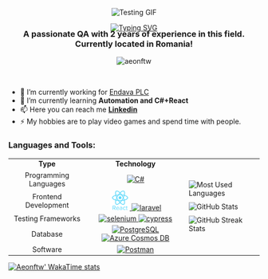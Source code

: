 <p align="center">
  <img src="testing.gif" alt="Testing GIF">
</p>
<p align="center">
  <a href="https://git.io/typing-svg">
    <img src="https://readme-typing-svg.demolab.com?font=Fira+Code&weight=900&size=25&duration=1000&pause=1000&center=true&vCenter=true&random=false&width=435&lines=Hi+%F0%9F%91%8B;I'm+Ionut+Cioncu" alt="Typing SVG">
  </a>
</p>
<h3 align="center" style="margin-top: -20px;">A passionate QA with 2 years of experience in this field.<br/> Currently located in Romania!</h3>
<p align="center"> <img src="https://komarev.com/ghpvc/?username=aeonftw&label=Profile%20views&color=0e75b6&style=flat" alt="aeonftw" /> </p>
<br />

- 🔭 I’m currently working for [Endava PLC](https://www.endava.com/)
- 🌱 I’m currently learning **Automation and C#+React**
- 📫 Here you can reach me **[Linkedin](https://www.linkedin.com/in/cioncu/)**
- ⚡ My hobbies are to play video games and spend time with people.

<h3 align="left">Languages and Tools:</h3>

<table>
  <tr>
    <td style="text-align: center;"><b>Type</b></td>
    <td style="text-align: center;"><b>Technology</b></td>
    <td rowspan="8" style="height: 100%; border:none">
   <div style="display: flex; flex-direction: column; align-items: center; width: 100%;">
  <img src="https://github-readme-stats.vercel.app/api/top-langs/?username=aeonftw&layout=compact" alt="Most Used Languages" style="width: 100%; max-width: 250px; margin-bottom: 10px;" />
  <img src="https://github-readme-stats.vercel.app/api?username=aeonftw&show_icons=true" alt="GitHub Stats" style="width: 100%; max-width: 250px; margin-bottom: 10px;" />
  <img src="https://github-readme-streak-stats.herokuapp.com/?user=aeonftw" alt="GitHub Streak Stats" style="width: 100%; max-width: 250px;" />
</div>


  
  </tr>
  <tr>
    <td style="text-align: center;">Programming Languages</td>
    <td style="text-align: center;">
      <a href="https://dotnet.microsoft.com/en-us/languages/csharp" target="_blank" rel="noreferrer">
        <img src="https://upload.wikimedia.org/wikipedia/commons/thumb/b/bd/Logo_C_sharp.svg/256px-Logo_C_sharp.svg.png?20221121173824" alt="C#" width="40" height="40" />
      </a>
    </td>
  </tr>
  <tr>
    <td style="text-align: center;">Frontend Development</td>
    <td style="text-align: center;">
      <a href="https://reactjs.org/" target="_blank" rel="noreferrer">
        <img src="https://raw.githubusercontent.com/devicons/devicon/master/icons/react/react-original-wordmark.svg" alt="react" width="40" height="40" />
      </a>
      <a href="https://laravel.com/" target="_blank" rel="noreferrer">
        <img src="https://cdn.worldvectorlogo.com/logos/laravel-2.svg" alt="laravel" width="40" height="40"/>
      </a>
    </td>
  </tr>
  <tr>
    <td style="text-align: center;">Testing Frameworks</td>
    <td style="text-align: center;">
      <a href="https://www.selenium.dev/" target="_blank" rel="noreferrer">
        <img src="https://www.svgrepo.com/show/354321/selenium.svg" alt="selenium" width="40" height="40" />
      </a>
      <a href="https://cypress.io" target="_blank" rel="noreferrer">
        <img src="https://encrypted-tbn0.gstatic.com/images?q=tbn:ANd9GcT8OsWAcPBtf_ZWvYGoxVBSNjoLZnxrMujp6RbPaWaUpA&s" alt="cypress" width="40" height="40" />
      </a>
    </td>
  </tr>
  <tr>
    <td style="text-align: center;">Database</td>
    <td style="text-align: center;">
      <a href="https://www.postgresql.org/" target="_blank" rel="noreferrer">
        <img src="https://upload.wikimedia.org/wikipedia/commons/thumb/2/29/Postgresql_elephant.svg/800px-Postgresql_elephant.svg.png" alt="PostgreSQL" width="40" height="40" />
      </a>
      <a href="https://azure.microsoft.com/en-us/products/cosmos-db/" target="_blank" rel="noreferrer">
        <img src="https://logowik.com/content/uploads/images/azure-cosmos-db7049.jpg" alt="Azure Cosmos DB" width="40" height="40" />
      </a>
    </td>
  </tr>
  <tr>
    <td style="text-align: center;">Software</td>
    <td style="text-align: center;">
      <a href="https://postman.com" target="_blank" rel="noreferrer">
        <img src="https://www.vectorlogo.zone/logos/getpostman/getpostman-icon.svg" alt="Postman" width="40" height="40"/>
      </a>
    </td>
  </tr>
</table>

[![Aeonftw' WakaTime stats](https://github-readme-stats.vercel.app/api/wakatime?username=aeonftw&layout=compact)](https://github.com/aeonftw)

